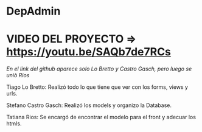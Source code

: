 # DepAdmin
# VIDEO DEL PROYECTO => https://youtu.be/SAQb7de7RCs
*En el link del github aparece solo Lo Bretto y Castro Gasch, pero luego se uniò Rios*

Tiago Lo Bretto: Realizó todo lo que tiene que ver con los forms, views y urls.

Stefano Castro Gasch: Realizó los models y organizo la Database.

Tatiana Rios: Se encargó de encontrar el modelo para el front y adecuar los htmls.
